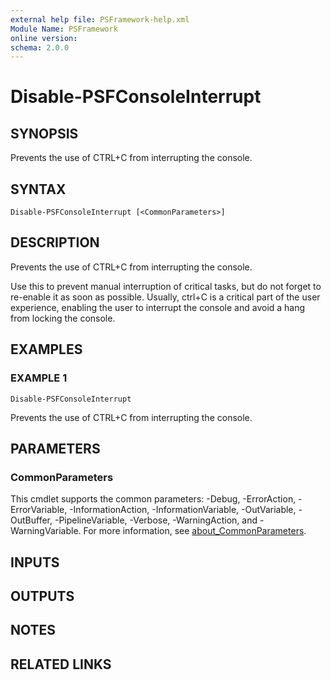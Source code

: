 ```yaml
---
external help file: PSFramework-help.xml
Module Name: PSFramework
online version:
schema: 2.0.0
---
```


# Disable-PSFConsoleInterrupt

## SYNOPSIS
Prevents the use of CTRL+C from interrupting the console.

## SYNTAX

```
Disable-PSFConsoleInterrupt [<CommonParameters>]
```

## DESCRIPTION
Prevents the use of CTRL+C from interrupting the console.

Use this to prevent manual interruption of critical tasks, but do not forget to re-enable it as soon as possible.
Usually, ctrl+C is a critical part of the user experience, enabling the user to interrupt the console
and avoid a hang from locking the console.

## EXAMPLES

### EXAMPLE 1
```
Disable-PSFConsoleInterrupt
```

Prevents the use of CTRL+C from interrupting the console.

## PARAMETERS

### CommonParameters
This cmdlet supports the common parameters: -Debug, -ErrorAction, -ErrorVariable, -InformationAction, -InformationVariable, -OutVariable, -OutBuffer, -PipelineVariable, -Verbose, -WarningAction, and -WarningVariable. For more information, see [about_CommonParameters](http://go.microsoft.com/fwlink/?LinkID=113216).

## INPUTS

## OUTPUTS

## NOTES

## RELATED LINKS
